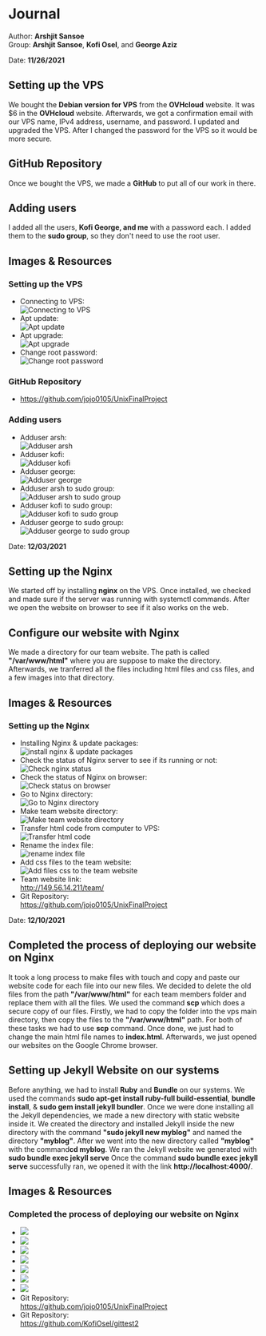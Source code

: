 # Journal
Author: **Arshjit Sansoe**<br/>
Group: **Arshjit Sansoe**, **Kofi Osel**, and **George Aziz**<br>

Date: **11/26/2021**
## Setting up the VPS
We bought the **Debian version for VPS** from the **OVHcloud** website. It was $6 in the **OVHcloud** website. Afterwards, we got a confirmation email with our VPS name, IPv4 address, username, and password. I updated and upgraded the VPS. After I changed the password for the VPS so it would be more secure.
## GitHub Repository
Once we bought the VPS, we made a **GitHub** to put all of our work in there.
## Adding users
I added all the users, **Kofi George, and me** with a password each. I added them to the **sudo group**, so they don't need to use the root user.
## Images & Resources
### Setting up the VPS
- Connecting to VPS: <br/>![Connecting to VPS](https://github.com/jojo0105/UnixFinalProject/blob/main/Images/Connecting%20to%20VPS.png?raw=true)
- Apt update:<br/>![Apt update](https://github.com/jojo0105/UnixFinalProject/blob/main/Images/apt%20update.png?raw=true)
- Apt upgrade:<br/>![Apt upgrade](https://github.com/jojo0105/UnixFinalProject/blob/main/Images/apt%20upgrade.png?raw=true)
- Change root password:<br/>![Change root password](https://github.com/jojo0105/UnixFinalProject/blob/main/Images/root%20password%20changed.png?raw=true)
### GitHub Repository
- https://github.com/jojo0105/UnixFinalProject
### Adding users
- Adduser arsh:<br/>![Adduser arsh](https://github.com/jojo0105/UnixFinalProject/blob/main/Images/Adduser%20arsh.png?raw=true)
- Adduser kofi:<br/>![Adduser kofi](https://github.com/jojo0105/UnixFinalProject/blob/main/Images/Adduser%20kofi.png?raw=true)
- Adduser george:<br/>![Adduser george](https://github.com/jojo0105/UnixFinalProject/blob/main/Images/Adduser%20george.png?raw=true)
- Adduser arsh to sudo group:<br/>![Adduser arsh to sudo group](https://github.com/jojo0105/UnixFinalProject/blob/main/Images/Adduser%20arsh%20to%20sudo.png?raw=true)
- Adduser kofi to sudo group:<br/>![Adduser kofi to sudo group](https://github.com/jojo0105/UnixFinalProject/blob/main/Images/Adduser%20kofi%20to%20sudo.png?raw=true)
- Adduser george to sudo group:<br/>![Adduser george to sudo group](https://github.com/jojo0105/UnixFinalProject/blob/main/Images/Adduser%20george%20to%20sudo.png?raw=true)

Date: **12/03/2021**
## Setting up the Nginx
We started off by installing **nginx** on the VPS. 
Once installed, we checked and made sure if the server was running with systemctl commands. 
After we open the website on browser to see if it also works on the web.
## Configure our website with Nginx
We made a directory for our team website. The path is called **"/var/www/html"** where you are suppose to make the directory. Afterwards, we tranferred all the files including html files and css files, and a few images into that directory.
## Images & Resources
### Setting up the Nginx
- Installing Nginx & update packages:<br/>![install nginx & update packages](https://github.com/KofiOsel/gittest2/blob/master/Images/Install%20Nginx.png?raw=true)
- Check the status of Nginx server to see if its running or not:<br/>![Check nginx status](https://github.com/KofiOsel/gittest2/blob/master/Images/Check%20status%20to%20see%20if%20its%20running.png?raw=true)
- Check the status of Nginx on browser:<br/>![Check status on browser](https://github.com/KofiOsel/gittest2/blob/master/Images/Check%20on%20browser.png?raw=true)
- Go to Nginx directory:<br/>![Go to Nginx directory](https://github.com/KofiOsel/gittest2/blob/master/Images/Go%20to%20Nginx%20directory.png?raw=true)
- Make team website directory:<br/>![Make team website directory](https://github.com/KofiOsel/gittest2/blob/master/Images/Make%20team%20website%20directory.png?raw=true) 
- Transfer html code from computer to VPS:<br/>![Transfer html code](https://github.com/KofiOsel/gittest2/blob/master/Images/Transferring%20our%20html%20code%20from%20computer%20to%20VPS.png?raw=true)
- Rename the index file:<br/>![rename index file](https://github.com/KofiOsel/gittest2/blob/master/Images/renaming%20html%20file%20to%20index.png?raw=true)
- Add css files to the team website:<br/>![Add files css to the team website](https://github.com/KofiOsel/gittest2/blob/master/Images/adding%20css%20file.png?raw=true)
- Team website link:<br/>http://149.56.14.211/team/
- Git Repository:<br/>https://github.com/jojo0105/UnixFinalProject

Date: **12/10/2021**
## Completed the process of deploying our website on Nginx
It took a long process to make files with touch and copy and paste our website code for each file into our new files.
We decided to delete the old files from the path **"/var/www/html"** for each team members folder and replace them with 
all the files. We used the command **scp** which does a secure copy of our files. Firstly, we had to copy the folder
into the vps main directory, then copy the files to the **"/var/www/html"** path. For both of these tasks we had to use
**scp** command. Once done, we just had to change the main html file names to **index.html**. Afterwards, we just opened
our websites on the Google Chrome browser. 
## Setting up Jekyll Website on our systems
Before anything, we had to install **Ruby** and **Bundle** on our systems. We used the commands
**sudo apt-get install ruby-full build-essential**, **bundle install**, & **sudo gem install jekyll bundler**. Once we
were done installing all the Jekyll dependencies, we made a new directory with static website inside it. We created the 
directory and installed Jekyll inside the new directory with the command **"sudo jekyll new myblog"** and named the
directory **"myblog"**. After we went into the new directory called **"myblog"** with the command**cd myblog**. We ran
the Jekyll website we generated with **sudo bundle exec jekyll serve** Once the command **sudo bundle exec jekyll
serve** successfully ran, we opened it with the link **http://localhost:4000/**.
## Images & Resources
### Completed the process of deploying our website on Nginx
- ![](https://github.com/KofiOsel/gittest2/blob/master/test/Screenshot%202021-12-07%20230920.png?raw=true)
- ![](https://github.com/KofiOsel/gittest2/blob/master/test/Screenshot%202021-12-07%20231005.png?raw=true)
- ![](https://github.com/KofiOsel/gittest2/blob/master/test/Screenshot%202021-12-07%20231056.png?raw=true)
- ![](https://github.com/KofiOsel/gittest2/blob/master/test/Screenshot%202021-12-07%20231216.png?raw=true)
- ![](https://github.com/KofiOsel/gittest2/blob/master/test/Screenshot%202021-12-07%20231440.png?raw=true)
- ![](https://github.com/KofiOsel/gittest2/blob/master/test/Screenshot%202021-12-10%20204018.png?raw=true)
- ![](https://github.com/KofiOsel/gittest2/blob/master/test/Capture.JPG?raw=true)
- Git Repository:<br/>https://github.com/jojo0105/UnixFinalProject
- Git Repository:<br/>https://github.com/KofiOsel/gittest2